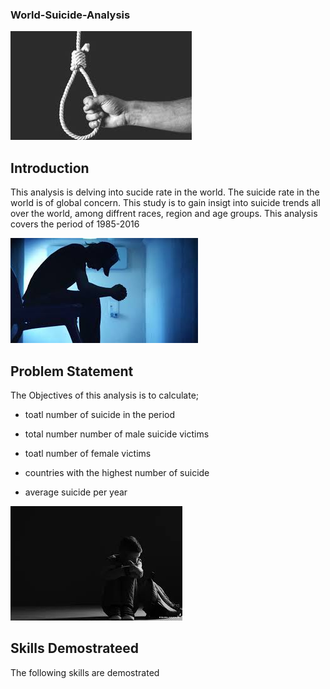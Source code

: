 ### World-Suicide-Analysis
![](image.jpeg)

## Introduction

This analysis is delving into sucide rate in the world. The suicide rate in the world is of global concern. This study is to gain insigt into suicide trends all over the world, among diffrent races, region and age groups. This analysis covers the period of 1985-2016

![](images.jpeg)

## Problem Statement 

The Objectives of this analysis is to calculate; 
- toatl number of suicide in the period

- total number number of male suicide victims

- toatl number of female victims

- countries with the highest number of suicide

- average suicide per year

![](dashboard2.jpeg)

  ## Skills Demostrateed

  The following skills are demostrated
  

